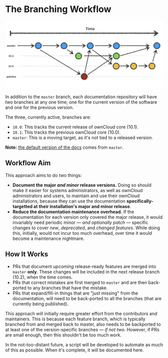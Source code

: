 # The Branching Workflow

![The Branching Workflow](images/the-branching-workflow.png)

In addition to the `master` branch, each documentation repository will have _two_ branches at any one time; one for the current version of the software and one for the previous version.

The three, currently active, branches are:

- `10.0`: This tracks the current release of ownCloud core (10.1).
- `10.1`: This tracks the previous ownCloud core (10.0).
- `master`: This is a moving target, as it's not tied to a released version.

**Note:** [the default version of the docs](https://doc.owncloud.com) comes from `master`.

## Workflow Aim

This approach aims to do two things:

- **Document the major _and minor_ release versions.** Doing so should make it easier for systems administrators, as well as ownCloud administrators and users, to maintain and use their ownCloud installations, because they can use the documentation **specifically-targetted at their installation's major and minor release**.
- **Reduce the documentation maintenance overhead.** If the documentation for each version only covered the major release, it would invariably need periodic minor — _and optionally patch_ — specific changes to cover _new_, _deprecated_, and _changed features_. While doing this, initially, would not incur too much overhead, over time it would become a maintenance nightmare.

## How It Works

- PRs that document _upcoming_ release-ready features are merged into `master` **only**. These changes will be included in the next release branch (10.2), when the time comes.
- PRs that correct mistakes are first merged to `master` and are then back-ported to any branches that have the mistake.
- PRs that expand/fill-in things that are "just missing" from the documentation, will need to be back-ported to all the branches (that are currently being published).

This approach will initially require greater effort from the contributors and maintainers.
This is because each feature branch, which is typically branched from and merged back to master, also needs to be backported to at least one of the version-specific branches — _if not two_.
However, if PRs are small enough, then this shouldn't be too much work.

In the not-too-distant future, a script will be developed to automate as much of this as possible.
When it's complete, it will be documented here.
